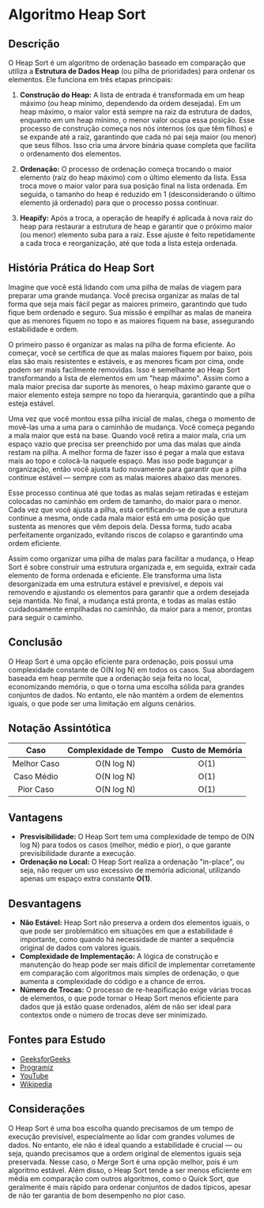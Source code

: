 # Algoritmo Heap Sort
## Descrição
O Heap Sort é um algoritmo de ordenação baseado em comparação que utiliza a **Estrutura de Dados Heap** (ou pilha de prioridades) para ordenar os elementos. Ele funciona em três etapas principais:

1. **Construção do Heap:** A lista de entrada é transformada em um heap máximo (ou heap mínimo, dependendo da ordem desejada). Em um heap máximo, o maior valor está sempre na raiz da estrutura de dados, enquanto em um heap mínimo, o menor valor ocupa essa posição. Esse processo de construção começa nos nós internos (os que têm filhos) e se expande até a raiz, garantindo que cada nó pai seja maior (ou menor) que seus filhos. Isso cria uma árvore binária quase completa que facilita o ordenamento dos elementos.

2. **Ordenação:** O processo de ordenação começa trocando o maior elemento (raiz do heap máximo) com o último elemento da lista. Essa troca move o maior valor para sua posição final na lista ordenada. Em seguida, o tamanho do heap é reduzido em 1 (desconsiderando o último elemento já ordenado) para que o processo possa continuar.

3. **Heapify:** Após a troca, a operação de heapify é aplicada à nova raiz do heap para restaurar a estrutura de heap e garantir que o próximo maior (ou menor) elemento suba para a raiz. Esse ajuste é feito repetidamente a cada troca e reorganização, até que toda a lista esteja ordenada.

## História Prática do Heap Sort
Imagine que você está lidando com uma pilha de malas de viagem para preparar uma grande mudança. Você precisa organizar as malas de tal forma que seja mais fácil pegar as maiores primeiro, garantindo que tudo fique bem ordenado e seguro. Sua missão é empilhar as malas de maneira que as menores fiquem no topo e as maiores fiquem na base, assegurando estabilidade e ordem.

O primeiro passo é organizar as malas na pilha de forma eficiente. Ao começar, você se certifica de que as malas maiores fiquem por baixo, pois elas são mais resistentes e estáveis, e as menores ficam por cima, onde podem ser mais facilmente removidas. Isso é semelhante ao Heap Sort transformando a lista de elementos em um "heap máximo". Assim como a mala maior precisa dar suporte às menores, o heap máximo garante que o maior elemento esteja sempre no topo da hierarquia, garantindo que a pilha esteja estável.

Uma vez que você montou essa pilha inicial de malas, chega o momento de movê-las uma a uma para o caminhão de mudança. Você começa pegando a mala maior que está na base. Quando você retira a maior mala, cria um espaço vazio que precisa ser preenchido por uma das malas que ainda restam na pilha. A melhor forma de fazer isso é pegar a mala que estava mais ao topo e colocá-la naquele espaço. Mas isso pode bagunçar a organização, então você ajusta tudo novamente para garantir que a pilha continue estável — sempre com as malas maiores abaixo das menores.

Esse processo continua até que todas as malas sejam retiradas e estejam colocadas no caminhão em ordem de tamanho, do maior para o menor. Cada vez que você ajusta a pilha, está certificando-se de que a estrutura continue a mesma, onde cada mala maior está em uma posição que sustenta as menores que vêm depois dela. Dessa forma, tudo acaba perfeitamente organizado, evitando riscos de colapso e garantindo uma ordem eficiente.

Assim como organizar uma pilha de malas para facilitar a mudança, o Heap Sort é sobre construir uma estrutura organizada e, em seguida, extrair cada elemento de forma ordenada e eficiente. Ele transforma uma lista desorganizada em uma estrutura estável e previsível, e depois vai removendo e ajustando os elementos para garantir que a ordem desejada seja mantida. No final, a mudança está pronta, e todas as malas estão cuidadosamente empilhadas no caminhão, da maior para a menor, prontas para seguir o caminho.

## Conclusão
O Heap Sort é uma opção eficiente para ordenação, pois possui uma complexidade constante de O(N log N) em todos os casos. Sua abordagem baseada em heap permite que a ordenação seja feita no local, economizando memória, o que o torna uma escolha sólida para grandes conjuntos de dados. No entanto, ele não mantém a ordem de elementos iguais, o que pode ser uma limitação em alguns cenários.

## Notação Assintótica

| Caso        | Complexidade de Tempo | Custo de Memória |
|:-----------:|:---------------------:|:-----------------:|
| Melhor Caso | O(N log N)            | O(1)             |
| Caso Médio  | O(N log N)            | O(1)             |
| Pior Caso   | O(N log N)            | O(1)             |

## Vantagens
+ **Presvisibilidade:**  O Heap Sort tem uma complexidade de tempo de O(N log N) para todos os casos (melhor, médio e pior), o que garante previsibilidade durante a execução.
+ **Ordenação no Local:** O Heap Sort realiza a ordenação "in-place", ou seja, não requer um uso excessivo de memória adicional, utilizando apenas um espaço extra constante **O(1)**.

## Desvantagens
+ **Não Estável:** Heap Sort não preserva a ordem dos elementos iguais, o que pode ser problemático em situações em que a estabilidade é importante, como quando há necessidade de manter a sequência original de dados com valores iguais.
+ **Complexidade de Implementação:** A lógica de construção e manutenção do heap pode ser mais difícil de implementar corretamente em comparação com algoritmos mais simples de ordenação, o que aumenta a complexidade do código e a chance de erros.
+ **Número de Trocas:** O processo de re-heapificação exige várias trocas de elementos, o que pode tornar o Heap Sort menos eficiente para dados que já estão quase ordenados, além de não ser ideal para contextos onde o número de trocas deve ser minimizado.

## Fontes para Estudo
+ [GeeksforGeeks](https://www.geeksforgeeks.org/heap-sort/)
+ [Programiz](https://www.programiz.com/dsa/heap-sort)
+ [YouTube](https://www.youtube.com/watch?v=2DmK_H7IdTo)
+ [Wikipedia](https://en.wikipedia.org/wiki/Heapsort)

## Considerações
O Heap Sort é uma boa escolha quando precisamos de um tempo de execução previsível, especialmente ao lidar com grandes volumes de dados. No entanto, ele não é ideal quando a estabilidade é crucial — ou seja, quando precisamos que a ordem original de elementos iguais seja preservada. Nesse caso, o Merge Sort é uma opção melhor, pois é um algoritmo estável. Além disso, o Heap Sort tende a ser menos eficiente em média em comparação com outros algoritmos, como o Quick Sort, que geralmente é mais rápido para ordenar conjuntos de dados típicos, apesar de não ter garantia de bom desempenho no pior caso.